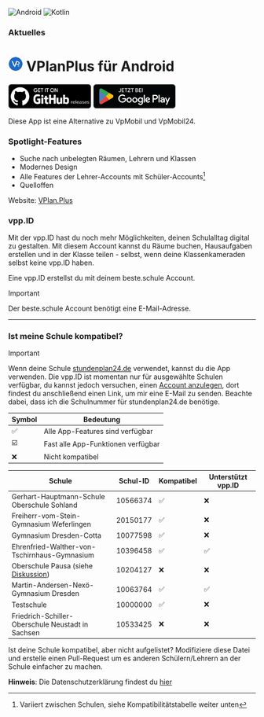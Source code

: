 ![Android](https://img.shields.io/badge/Android-3DDC84?style=for-the-badge&logo=android&logoColor=white)
![Kotlin](https://img.shields.io/badge/kotlin-%237F52FF.svg?style=for-the-badge&logo=kotlin&logoColor=white)

### Aktuelles

# <img src="https://raw.githubusercontent.com/Julius-Babies/VPlanPlus/v0.5.1-alpha/app/src/main/res/mipmap-xxxhdpi/ic_launcher_round.webp" height="30px"> VPlanPlus für Android

[<img src="https://raw.githubusercontent.com/Julius-Babies/Julius-Babies/main/static/ghreleases.png" alt="Get it on Github Releases" height="50px">](https://github.com/Julius-Babies/VPlanPlus/releases)
[<img src="https://raw.githubusercontent.com/Julius-Babies/Julius-Babies/main/static/googleplay.png" alt="Get it on Github Releases" height="50px">](https://play.google.com/store/apps/details?id=es.jvbabi.vplanplus)<br />

Diese App ist eine Alternative zu VpMobil und VpMobil24.

### Spotlight-Features

- Suche nach unbelegten Räumen, Lehrern und Klassen
- Modernes Design
- Alle Features der Lehrer-Accounts mit Schüler-Accounts[^1]
- Quelloffen

Website: [VPlan.Plus](https://vplan.plus)

### vpp.ID

Mit der vpp.ID hast du noch mehr Möglichkeiten, deinen Schulalltag digital zu gestalten. Mit diesem Account kannst du
Räume buchen, Hausaufgaben erstellen und in der Klasse teilen - selbst, wenn deine Klassenkameraden selbst keine vpp.ID
haben.

Eine vpp.ID erstellst du mit deinem beste.schule Account.

> [!IMPORTANT]
> Der beste.schule Account benötigt eine E-Mail-Adresse.

[^1]: Variiert zwischen Schulen, siehe Kompatibilitätstabelle weiter unten
<hr />

### Ist meine Schule kompatibel?

> [!IMPORTANT]
> Wenn deine Schule [stundenplan24.de](https://stundenplan24.de) verwendet, kannst du die App verwenden. Die vpp.ID ist
> momentan nur für ausgewählte Schulen verfügbar, du kannst jedoch versuchen,
> einen [Account anzulegen](https://id.vpp.jvbabi.es/login), dort findest du anschließend einen Link, um mir eine E-Mail
> zu senden. Beachte dabei, dass ich die Schulnummer für stundenplan24.de benötige.

| Symbol | Bedeutung                          |
|--------|------------------------------------|
| ✅      | Alle App-Features sind verfügbar   |
| ☑️️️   | Fast alle App-Funktionen verfügbar |
| ❌      | Nicht kompatibel                   |

[^2]: Zu Beginn sind Lehrer oder Räume nicht immer vollständig, dieses Problem behebt sich bei Nutzung der App über
einige Tage.

| Schule                                                                                                                           | Schul-ID | Kompatibel | Unterstützt vpp.ID |
|----------------------------------------------------------------------------------------------------------------------------------|----------|------------|--------------------|
| Gerhart-Hauptmann-Schule Oberschule Sohland                                                                                      | 10566374 | ✅          | ❌                  |
| Freiherr-vom-Stein-Gymnasium Weferlingen                                                                                         | 20150177 | ✅          | ❌                  |
| Gymnasium Dresden-Cotta                                                                                                          | 10077598 | ✅          | ❌                  |
| Ehrenfried-Walther-von-Tschirnhaus-Gymnasium                                                                                     | 10396458 | ✅          | ✅                  |
| Oberschule Pausa (siehe [Diskussion](https://github.com/VPlanPlus-Project/VPlanPlus/discussions/616#discussioncomment-10329281)) | 10204127 | ❌          | ❌                  |
| Martin-Andersen-Nexö-Gymnasium Dresden                                                                                           | 10063764 | ✅          | ✅                  |
| Testschule                                                                                                                       | 10000000 | ✅️         | ❌                  |
| Friedrich-Schiller-Oberschule Neustadt in Sachsen                                                                                | 10533425 | ❌          | ❌                  |

Ist deine Schule kompatibel, aber nicht aufgelistet? Modifiziere diese Datei und erstelle einen Pull-Request um es
anderen Schülern/Lehrern an der Schule einfacher zu machen.

**Hinweis**: Die Datenschutzerklärung findest
du [hier](https://vplan.plus/privacy)
